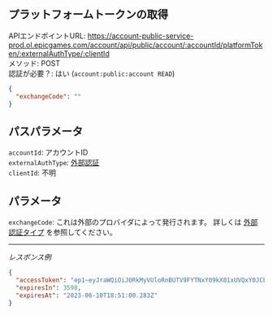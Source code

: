 ## プラットフォームトークンの取得

APIエンドポイントURL: https://account-public-service-prod.ol.epicgames.com/account/api/public/account/:accountId/platformToken/:externalAuthType/:clientId \
メソッド: POST \
認証が必要？: はい (`account:public:account READ`)

```json
{
  "exchangeCode": ""
}
```

## パスパラメータ

`accountId`: アカウントID<br/>
`externalAuthType`:  [外部認証](../Authentication/GrantTypes/external_auth.md#body) <br/>
`clientId`: 不明 <br/>

## パラメータ

`exchangeCode`: これは外部のプロバイダによって発行されます。 詳しくは [外部認証タイプ](../Authentication/GrantTypes/external_auth.md#body) を参照してください。

---

_レスポンス例_

```json
{
  "accessToken": "ep1~eyJraWQiOiJ0RkMyVUloRnBUTV9FYTNxY09kX01xUVQxY0JCbTlrRkxTRGZlSmhzUkc4IiwiYWxnIjoiUFMyNTYifQ.eyJ0IjoicCIsInBsYXQiOiJwc24iLCJlbmMiOiJlcDF-ZXlKcmFXUWlPaUpGUmtoUlpUUkdNMlpoY2xOaFRHWlVSalF5V2pKT2VUWjBjMlJsUW1WMVgwZzNhV0pMVW1GblUycGpJaXdpWlc1aklqb2lRVEV5T0VkRFRTSXNJbUZzWnlJNklsSlRRUzFQUVVWUUxUSTFOaUo5LkFrWkc4WXlYUVdmd1A0T3ZaT2FwYnJra2VuWGx4QnlzdXpuTE5hTnhSTk04NGtVdlZqUWtRSVEzRDZjVjEwZWFVZDFSS2s2bExzNjBqMXBhSUlxY2JJbjJsYkdkVVM1UlJkdEJtNktml2VklKY3b2k0UEV6WmRsVFk4dnA1VnZBRDEyRkdZRXMuTXNwUjJUWUJRVjd6V05zZXE3SUd1ZyIsImV4cCI6MTY4NjQyMzA2MH0.AGB5UUgDND8ykGjE42JVhgWmXU_OOgj8FbjFZvAaeF7qpzTlJt92A0unyE35mr7WgP18ZlNWl3H7fxgXPmk13jad",
  "expiresIn": 3598,
  "expiresAt": "2023-06-10T18:51:00.283Z"
}
```
